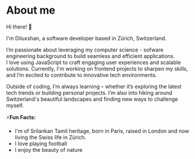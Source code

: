 # About me 


Hi there! 🤚

I'm Diluxshan, a software developer based in Zürich, Switzerland.

I’m passionate about leveraging my computer science - sofware engineering background to build seamless and efficient applications.<br>
I love using JavaScript to craft engaging user experiences and scalable solutions. Currently, I'm working on frontend projects to sharpen my skills, and I’m excited to contribute to innovative tech environments.

Outside of coding, I’m always learning – whether it’s exploring the latest tech trends or building personal projects. I’m also into hiking around Switzerland's beautiful landscapes and finding new ways to challenge myself.

⚡**Fun Facts:** 
- I'm of Srilankan Tamil heritage, born in Paris, raised in London and now living the Swiss life in Zürich.
- I love playing football
- I enjoy the beauty of nature

